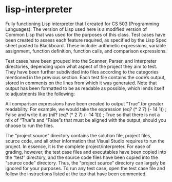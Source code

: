 # lisp-interpreter
Fully functioning Lisp interpreter that I created for CS 503 (Programming Languages). The version of Lisp used here is a modified version of Common Lisp that was used for the purposes of this class. Test cases have been created to assess each feature required, as specified by the Lisp Spec sheet posted to Blackboard. These include: arithmetic expressions, variable assignment, function definition, function calls, and comparison expressions.

Test cases have been grouped into the Scanner, Parser, and Interpreter directories, depending upon what aspect of the project they aim to test. They have been further subdivided into files according to the categories mentioned in the previous section. Each test file contains the code’s output, stored in comments on the lines from which it was generated. Note that output has been formatted to be as readable as possible, which lends itself to adjustments like the following:

All comparison expressions have been created to output “True” for greater readability. For example, we would take the expression
(eq? (* 2 7) (- 14 1))		; False
and write it as
(nil? (eq? (* 2 7) (- 14 1)))	; True
so that there is not a mix of “True”s and “False”s that must be aligned with the output, should you choose to run the files.

The “project source” directory contains the solution file, project files, source code, and all other information that Visual Studio requires to run the project. In essence, it is the complete project/interpreter.
For ease of grading, however, the test case files and executables have been copied into the “test” directory, and the source code files have been copied into the “source code” directory. Thus, the “project source” directory can largely be ignored for your purposes. To run any test case, open the test case file and follow the instructions listed at the top that have been commented.
